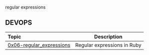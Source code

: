 regular expressions
## DEVOPS
| Topic | Description |
| :--- | :---: |
| [0x06-regular_expressions](https://github.com/KakaInnocent/alx-system_engineering-devops/tree/main/0x06-regular_expressions)| Regular expressions in Ruby |
